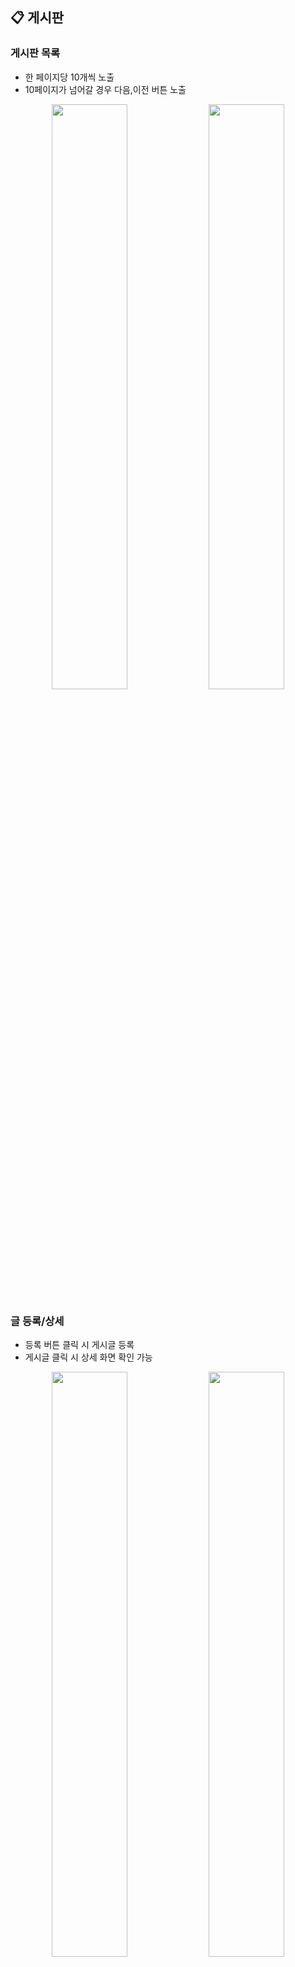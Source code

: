 ## 📋 게시판
### 게시판 목록
- 한 페이지당 10개씩 노출
- 10페이지가 넘어갈 경우 다음,이전 버튼 노출
<div align="center">
  <img src="https://github.com/2ms2/Board/assets/130042929/0aa8e949-2ac8-4863-9074-2ab023d08765.png" style="width:49%">
  <img src="https://github.com/2ms2/Board/assets/130042929/e99f3d20-0620-4d1f-b968-485ca8d1de93.png)" style="width:49%">
</div>

### 글 등록/상세
- 등록 버튼 클릭 시 게시글 등록
- 게시글 클릭 시 상세 화면 확인 가능
<div align="center">
  <img src="https://github.com/2ms2/Board/assets/130042929/4f691ea4-8b52-4420-ad24-d17f82d4ab68.png" style="width:49%">
  <img src="https://github.com/2ms2/Board/assets/130042929/9ab3fdd0-94af-4068-ad8d-b4861746bda8.png" style="width:49%">
</div>
### 답글 등록
- 등록된 글에 답변 등록 시 해당 글 바로 아래 답변 확인 가능
<div align="center">
  <img src="https://github.com/2ms2/Board/assets/130042929/902b6872-2eb4-482b-9fd8-72a04eba6ae4.png" style="width:49%">
</div>

### 글 수정/삭제
- 게시글 수정 시 패스워드 일치 여부 확인 후 수정 가능
- 게시글 삭제 시 패스워드 일치 여부 확인 후 삭제 가능
<div align="center">
  <img src="https://github.com/2ms2/Board/assets/130042929/d843b09a-3cab-45f4-bf76-c16f2a6059e7.png" style="width:49%">
  <img src="https://github.com/2ms2/Board/assets/130042929/b58b4a4d-90f3-41c1-b898-1f44eedafdeb.png" style="width:49%">
  <img src="https://github.com/2ms2/Board/assets/130042929/2147cc15-3700-4ae3-9ac9-cfce482da8e9.png" style="width:49%">
</div>

## 💻 사용 기술
- Eclipse IDE
- Oracle Database
- Tomcat
- Servlet
- JSP
    - JSTL
    - EL

